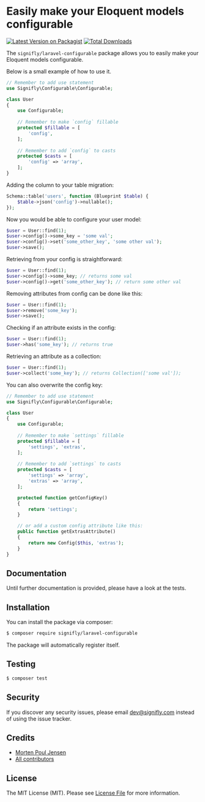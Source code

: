 # Easily make your Eloquent models configurable

[![Latest Version on Packagist](https://img.shields.io/packagist/v/signifly/laravel-configurable.svg?style=flat-square)](https://packagist.org/packages/signifly/laravel-configurable)
[![Total Downloads](https://img.shields.io/packagist/dt/signifly/laravel-configurable.svg?style=flat-square)](https://packagist.org/packages/signifly/laravel-configurable)

The `signifly/laravel-configurable` package allows you to easily make your Eloquent models configurable.

Below is a small example of how to use it.

```php
// Remember to add use statement
use Signifly\Configurable\Configurable;

class User
{
    use Configurable;
    
    // Remember to make `config` fillable
    protected $fillable = [
        'config',
    ];
    
    // Remember to add `config` to casts
    protected $casts = [
        'config' => 'array',
    ];
}
```

Adding the column to your table migration:

```php
Schema::table('users', function (Blueprint $table) {
    $table->json('config')->nullable();
});
```

Now you would be able to configure your user model:

```php
$user = User::find(1);
$user->config()->some_key = 'some val';
$user->config()->set('some_other_key', 'some other val');
$user->save();
```

Retrieving from your config is straightforward:

```php
$user = User::find(1);
$user->config()->some_key; // returns some val
$user->config()->get('some_other_key'); // return some other val
```

Removing attributes from config can be done like this:

```php
$user = User::find(1);
$user->remove('some_key');
$user->save();
```

Checking if an attribute exists in the config:

```php
$user = User::find(1);
$user->has('some_key'); // returns true
```

Retrieving an attribute as a collection:

```php
$user = User::find(1);
$user->collect('some_key'); // returns Collection(['some val']);
```

You can also overwrite the config key:

```php
// Remember to add use statement
use Signifly\Configurable\Configurable;

class User
{
    use Configurable;
    
    // Remember to make `settings` fillable
    protected $fillable = [
        'settings', 'extras',
    ];
    
    // Remember to add `settings` to casts
    protected $casts = [
        'settings' => 'array',
        'extras' => 'array',
    ];

    protected function getConfigKey()
    {
        return 'settings';
    }

    // or add a custom config attribute like this:
    public function getExtrasAttribute()
    {
        return new Config($this, 'extras');
    }
}
```

## Documentation
Until further documentation is provided, please have a look at the tests.

## Installation

You can install the package via composer:

```bash
$ composer require signifly/laravel-configurable
```

The package will automatically register itself.

## Testing
```bash
$ composer test
```

## Security

If you discover any security issues, please email dev@signifly.com instead of using the issue tracker.

## Credits

- [Morten Poul Jensen](https://github.com/pactode)
- [All contributors](../../contributors)

## License

The MIT License (MIT). Please see [License File](LICENSE.md) for more information.
